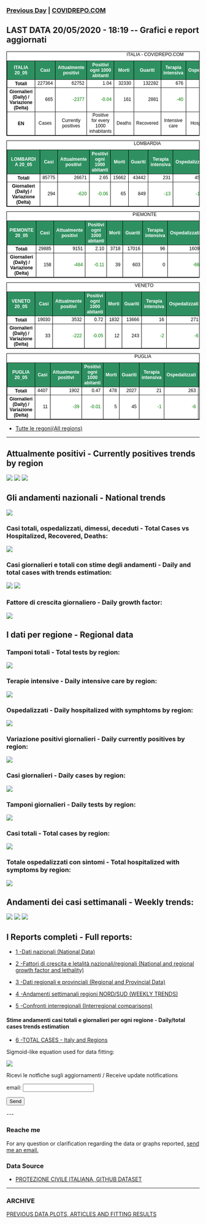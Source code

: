 <!-- start -->
### [Previous Day](/index_19_05.md) | <a href="https://marcelchiarello.github.io/showdata/">COVIDREPO.COM</a>
## LAST DATA 20/05/2020 - 18:19 -- Grafici e report aggiornati

<table style=" color:black; font-size:12; font-family:arial; text-align:center; " cellpadding="2.5" cellspacing="0" border="1" bordercolor="black" bgcolor="#FFFFFF">
<caption>ITALIA - COVIDREPO.COM</caption>
<tr style="color:#FFFFFF;background:#2E9061">
<th>ITALIA 20_05</th>
<th>Casi</th>
<th>Attualmente positivi</th>
<th>Positivi ogni 1000 abitanti</th>
<th>Morti</th>
<th>Guariti</th>
<th>Terapia intensiva</th>
<th>Ospedalizzati</th>
<th>Ricoverati con sintomi</th>
<th>Isolamento domiciliare</th>
<th>Tamponi</th>
</tr>
<tr>
<th>Totali</th>
<td align="right"> 227364</td>
<td align="right"> 62752</td>
<td align="right"> 1.04</td>
<td align="right"> 32330</td>
<td align="right"> 132282</td>
<td align="right"> 676</td>
<td align="right"> 10300</td>
<td align="right"> 9624</td>
<td align="right"> 52452</td>
<td align="right"> 3171719</td>
</tr>
<tr>
<th>Giornalieri (Daily) / Variazione (Delta)</th>
<td align="right"> 665</td>
<td align="right" style=" color:green; "> -2377</td>
<td align="right" style=" color:green; "> -0.04</td>
<td align="right"> 161</td>
<td align="right"> 2881</td>
<td align="right" style=" color:green; "> -40</td>
<td align="right" style=" color:green; "> -407</td>
<td align="right" style=" color:green; "> -367</td>
<td align="right" style=" color:green; "> -1970</td>
<td align="right"> 67195</td>
</tr>
<tr>
<th>EN</th>
<td>Cases</td>
<td>Currently positives</td>
<td>Positive for every 1000 inhabitants</td>
<td>Deaths</td>
<td>Recovered</td>
<td>Intensive care</td>
<td>Hospitalized</td>
<td>Hospitalized with symptoms</td>
<td>Home isolation</td>
<td>Tests</td>
</tr>
</table>

<table style=" color:black; font-size:12; font-family:arial; text-align:center; " cellpadding="2.5" cellspacing="0" border="1" bordercolor="black" bgcolor="#FFFFFF">
<caption>LOMBARDIA</caption>
<tr style="color:#FFFFFF;background:#2E9061">
<th>LOMBARDIA 20_05</th>
<th>Casi</th>
<th>Attualmente positivi</th>
<th>Positivi ogni 1000 abitanti</th>
<th>Morti</th>
<th>Guariti</th>
<th>Terapia intensiva</th>
<th>Ospedalizzati</th>
<th>Ricoverati con sintomi</th>
<th>Isolamento domiciliare</th>
<th>Tamponi</th>
</tr>
<tr>
<th>Totali</th>
<td align="right"> 85775</td>
<td align="right"> 26671</td>
<td align="right"> 2.65</td>
<td align="right"> 15662</td>
<td align="right"> 43442</td>
<td align="right"> 231</td>
<td align="right"> 4512</td>
<td align="right"> 4281</td>
<td align="right"> 22159</td>
<td align="right"> 607863</td>
</tr>
<tr>
<th>Giornalieri (Daily) / Variazione (Delta)</th>
<td align="right"> 294</td>
<td align="right" style=" color:green; "> -620</td>
<td align="right" style=" color:green; "> -0.06</td>
<td align="right"> 65</td>
<td align="right"> 849</td>
<td align="right" style=" color:green; "> -13</td>
<td align="right" style=" color:green; "> -158</td>
<td align="right" style=" color:green; "> -145</td>
<td align="right" style=" color:green; "> -462</td>
<td align="right"> 11508</td>
</tr>
</table>

<table style=" color:black; font-size:12; font-family:arial; text-align:center; " cellpadding="2.5" cellspacing="0" border="1" bordercolor="black" bgcolor="#FFFFFF">
<caption>PIEMONTE</caption>
<tr style="color:#FFFFFF;background:#2E9061">
<th>PIEMONTE 20_05</th>
<th>Casi</th>
<th>Attualmente positivi</th>
<th>Positivi ogni 1000 abitanti</th>
<th>Morti</th>
<th>Guariti</th>
<th>Terapia intensiva</th>
<th>Ospedalizzati</th>
<th>Ricoverati con sintomi</th>
<th>Isolamento domiciliare</th>
<th>Tamponi</th>
</tr>
<tr>
<th>Totali</th>
<td align="right"> 29885</td>
<td align="right"> 9151</td>
<td align="right"> 2.10</td>
<td align="right"> 3718</td>
<td align="right"> 17016</td>
<td align="right"> 96</td>
<td align="right"> 1609</td>
<td align="right"> 1513</td>
<td align="right"> 7542</td>
<td align="right"> 264624</td>
</tr>
<tr>
<th>Giornalieri (Daily) / Variazione (Delta)</th>
<td align="right"> 158</td>
<td align="right" style=" color:green; "> -484</td>
<td align="right" style=" color:green; "> -0.11</td>
<td align="right"> 39</td>
<td align="right"> 603</td>
<td align="right"> 0</td>
<td align="right" style=" color:green; "> -66</td>
<td align="right" style=" color:green; "> -66</td>
<td align="right" style=" color:green; "> -418</td>
<td align="right"> 6135</td>
</tr>
</table>

<table style=" color:black; font-size:12; font-family:arial; text-align:center; " cellpadding="2.5" cellspacing="0" border="1" bordercolor="black" bgcolor="#FFFFFF">
<caption>VENETO</caption>
<tr style="color:#FFFFFF;background:#2E9061">
<th>VENETO 20_05</th>
<th>Casi</th>
<th>Attualmente positivi</th>
<th>Positivi ogni 1000 abitanti</th>
<th>Morti</th>
<th>Guariti</th>
<th>Terapia intensiva</th>
<th>Ospedalizzati</th>
<th>Ricoverati con sintomi</th>
<th>Isolamento domiciliare</th>
<th>Tamponi</th>
</tr>
<tr>
<th>Totali</th>
<td align="right"> 19030</td>
<td align="right"> 3532</td>
<td align="right"> 0.72</td>
<td align="right"> 1832</td>
<td align="right"> 13666</td>
<td align="right"> 16</td>
<td align="right"> 271</td>
<td align="right"> 255</td>
<td align="right"> 3261</td>
<td align="right"> 536798</td>
</tr>
<tr>
<th>Giornalieri (Daily) / Variazione (Delta)</th>
<td align="right"> 33</td>
<td align="right" style=" color:green; "> -222</td>
<td align="right" style=" color:green; "> -0.05</td>
<td align="right"> 12</td>
<td align="right"> 243</td>
<td align="right" style=" color:green; "> -2</td>
<td align="right" style=" color:green; "> -6</td>
<td align="right" style=" color:green; "> -4</td>
<td align="right" style=" color:green; "> -216</td>
<td align="right"> 12998</td>
</tr>
</table>

<table style=" color:black; font-size:12; font-family:arial; text-align:center; " cellpadding="2.5" cellspacing="0" border="1" bordercolor="black" bgcolor="#FFFFFF">
<caption>PUGLIA</caption>
<tr style="color:#FFFFFF;background:#2E9061">
<th>PUGLIA 20_05</th>
<th>Casi</th>
<th>Attualmente positivi</th>
<th>Positivi ogni 1000 abitanti</th>
<th>Morti</th>
<th>Guariti</th>
<th>Terapia intensiva</th>
<th>Ospedalizzati</th>
<th>Ricoverati con sintomi</th>
<th>Isolamento domiciliare</th>
<th>Tamponi</th>
</tr>
<tr>
<th>Totali</th>
<td align="right"> 4407</td>
<td align="right"> 1902</td>
<td align="right"> 0.47</td>
<td align="right"> 478</td>
<td align="right"> 2027</td>
<td align="right"> 21</td>
<td align="right"> 263</td>
<td align="right"> 242</td>
<td align="right"> 1639</td>
<td align="right"> 95895</td>
</tr>
<tr>
<th>Giornalieri (Daily) / Variazione (Delta)</th>
<td align="right"> 11</td>
<td align="right" style=" color:green; "> -39</td>
<td align="right" style=" color:green; "> -0.01</td>
<td align="right"> 5</td>
<td align="right"> 45</td>
<td align="right" style=" color:green; "> -1</td>
<td align="right" style=" color:green; "> -6</td>
<td align="right" style=" color:green; "> -5</td>
<td align="right" style=" color:green; "> -33</td>
<td align="right"> 2061</td>
</tr>
</table>

- [Tutte le regoni(All regions)](/Tables/regionsTable_20_05.md)

---

## Attualmente positivi - Currently positives trends by region
<img src="https://covidrepo.com/RUN_20_05/RUN4/RUN_INTEREGION_16.png">
<img src="https://covidrepo.com/RUN_20_05/RUN4/RUN_INTEREGION_17.png">
<img src="https://covidrepo.com/RUN_20_05/RUN4/RUN_INTEREGION_18.png">

## Gli andamenti nazionali - National trends
<img src="https://marcelchiarello.github.io/showdata/RUN_20_05/RUN0/RUN_DATA_ITALIA_01.png">

### Casi totali, ospedalizzati, dimessi, deceduti - Total Cases vs Hospitalized, Recovered, Deaths:
<img src="https://marcelchiarello.github.io/showdata/RUN_20_05/RUN0/RUN_DATA_ITALIA_02.png">

### Casi giornalieri e totali con stime degli andamenti - Daily and total cases with trends estimation:
<img src="https://marcelchiarello.github.io/showdata/RUN_20_05/RUN1/RUN_DATA_FIT_TOTAL_CASES_ITALY_REGIONS_01.png">
<img src="https://marcelchiarello.github.io/showdata/RUN_20_05/RUN1/RUN_DATA_FIT_TOTAL_CASES_ITALY_REGIONS_02.png">

### Fattore di crescita giornaliero - Daily growth factor:
<img src="https://marcelchiarello.github.io/showdata/RUN_20_05/RUN6/RUN_FACTORS_01.png">

## I dati per regione - Regional data

### Tamponi totali - Total tests by region:
<img src="https://marcelchiarello.github.io/showdata/RUN_20_05/RUN4/RUN_INTEREGION_02.png">

### Terapie intensive - Daily intensive care by region:
<img src="https://marcelchiarello.github.io/showdata/RUN_20_05/RUN4/RUN_INTEREGION_13.png">

### Ospedalizzati - Daily hospitalized with symphtoms by region:
<img src="https://marcelchiarello.github.io/showdata/RUN_20_05/RUN4/RUN_INTEREGION_14.png">

### Variazione positivi giornalieri - Daily currently positives by region:
<img src="https://marcelchiarello.github.io/showdata/RUN_20_05/RUN4/RUN_INTEREGION_15.png">

### Casi giornalieri - Daily cases by region:
<img src="https://marcelchiarello.github.io/showdata/RUN_20_05/RUN4/RUN_INTEREGION_11.png">

### Tamponi giornalieri - Daily tests by region:
<img src="https://marcelchiarello.github.io/showdata/RUN_20_05/RUN4/RUN_INTEREGION_12.png">

### Casi totali - Total cases by region:
<img src="https://marcelchiarello.github.io/showdata/RUN_20_05/RUN4/RUN_INTEREGION_01.png">

### Totale ospedalizzati con sintomi - Total hospitalized with symptoms by region:
<img src="https://marcelchiarello.github.io/showdata/RUN_20_05/RUN4/RUN_INTEREGION_05.png">

## Andamenti dei casi settimanali - Weekly trends:
<img src="https://marcelchiarello.github.io/showdata/RUN_20_05/RUN5/RUN_NEWTRENDS_01.png">
<img src="https://marcelchiarello.github.io/showdata/RUN_20_05/RUN5/RUN_NEWTRENDS_02.png">
<img src="https://marcelchiarello.github.io/showdata/RUN_20_05/RUN5/RUN_NEWTRENDS_03.png">

## I Reports completi - Full reports:

- [1 -Dati nazionali (National Data)](/RUN_20_05/RUN0/RUN.html)

- [2 -Fattori di crescita e letalità nazionali/regionali (National and regional growth factor and lethality)](/RUN_20_05/RUN6/RUN.html)

- [3 -Dati regionali e provinciali (Regional and Provincial Data)](/RUN_20_05/RUN2/RUN.html)

- [4 -Andamenti settimanali regioni NORD/SUD (WEEKLY TRENDS)](/RUN_20_05/RUN5/RUN.html)

- [5 -Confronti interregionali (Interregional comparisons)](/RUN_20_05/RUN4/RUN.html)

#### Stime andamenti casi totali e giornalieri per ogni regione - Daily/total cases trends estimation

- [6 -TOTAL CASES - Italy and Regions](/RUN_20_05/RUN1/RUN.html)

Sigmoid-like equation used for data fitting:

<img src="https://latex.codecogs.com/svg.latex?Sig = \frac{a}{e^{b(x+c)} + a_1e^{b_1(x+c_1)} - d}" border="0"/>

Ricevi le notfiche sugli aggiornamenti / Receive update notifications
<form
action="https://formspree.io/mgenvwep"
method="POST"
>
<label>
email:
<input type="text" name="_replyto">
</label>

<!-- your other form fields go here -->

<button type="submit">Send</button>
</form>
---

### Reache me

For any question or clarification regarding the data or graphs reported, <a href="mailto:marcello.chiarello@outlook.com">send me an email.</a>



### Data Source

- [PROTEZIONE CIVILE ITALIANA, GITHUB DATASET](https://github.com/pcm-dpc/COVID-19)

---

### ARCHIVE
[PREVIOUS DATA,PLOTS, ARTICLES AND FITTING RESULTS](/archive.md)

